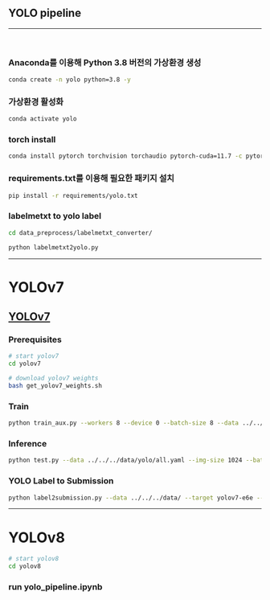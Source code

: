 ## YOLO pipeline
---

<br>

### Anaconda를 이용해 Python 3.8 버전의 가상환경 생성
```bash
conda create -n yolo python=3.8 -y
```
### 가상환경 활성화
```bash
conda activate yolo
```

### torch install
```bash
conda install pytorch torchvision torchaudio pytorch-cuda=11.7 -c pytorch -c nvidia -y
```

### requirements.txt를 이용해 필요한 패키지 설치
```bash
pip install -r requirements/yolo.txt
```

### labelmetxt to yolo label
```bash
cd data_preprocess/labelmetxt_converter/
```
```bash
python labelmetxt2yolo.py
```

---

# YOLOv7

## [YOLOv7](https://github.com/WongKinYiu/yolov7)

### Prerequisites

```bash
# start yolov7
cd yolov7
```

```bash
# download yolov7 weights
bash get_yolov7_weights.sh
```

### Train

```bash
python train_aux.py --workers 8 --device 0 --batch-size 8 --data ../../../data/yolo/all.yaml --img 1024 1024 --cfg cfg/training/yolov7-e6e.yaml --weights weights/yolov7-e6e.pt --name yolov7-e6e --hyp data/hyp.scratch.p6.yaml --epochs 200 --save_period 50 --cache-images
```

### Inference
```bash
python test.py --data ../../../data/yolo/all.yaml --img-size 1024 --batch-size 32 --conf-thres 0.001 --iou-thres 0.65 --device 0 --weights runs/train/yolov7-e6e/weights/last.pt --name yolov7-e6e --task test --verbose --save-conf --save-txt
```

### YOLO Label to Submission
```bash
python label2submission.py --data ../../../data/ --target yolov7-e6e --result ../../../submissions/yolov7.csv
```


---
# YOLOv8

```bash
# start yolov8
cd yolov8
```

### run yolo_pipeline.ipynb